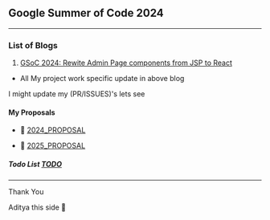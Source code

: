 ## Google Summer of Code 2024

<hr />

### List of Blogs

1. <a href="https://talk.openelis-global.org/t/gsoc-2024-rewite-admin-page-components-from-jsp-to-react/729" target="_blank">GSoC 2024: Rewite Admin Page components from JSP to React</a>

- All My project work specific update in above blog

I might update my (PR/ISSUES)'s lets see

#### My Proposals

- :page_facing_up: [2024_PROPOSAL](./proposal/2024/proposal.pdf)

- :page_with_curl: [2025_PROPOSAL](./proposal/2025/proposal.pdf)

##### Todo List [TODO](./todo/todo.md)

<hr />

Thank You

Aditya this side :slightly_smiling_face:
